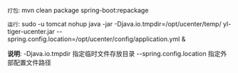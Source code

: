 `打包`: mvn clean package spring-boot:repackage

`运行`: sudo -u tomcat nohup java -jar -Djava.io.tmpdir=/opt/ucenter/temp/ yl-tiger-ucenter.jar --spring.config.location=/opt/ucenter/config/application.yml &

 **说明**: -Djava.io.tmpdir 指定临时文件存放目录 --spring.config.location 指定外部配置文件路径
